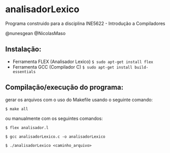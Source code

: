 # analisadorLexico

Programa construido para a disciplina INE5622 - Introdução a Compiladores

@nunesgean
@NicolasMaso

## Instalação:


- Ferramenta FLEX (Analisador Lexico)
`$ sudo apt-get install flex`
- Ferramenta GCC (Compilador C)
`$ sudo apt-get install build-essentials`

## Compilação/execução do programa:

gerar os arquivos com o uso do Makefile usando o seguinte comando:

`$ make all`

ou manualmente com os seguintes comandos:

`$ flex analisador.l`

`$ gcc analisadorLexico.c -o analisadorLexico`

`$ ./analisadorLexico <caminho_arquivo>`

